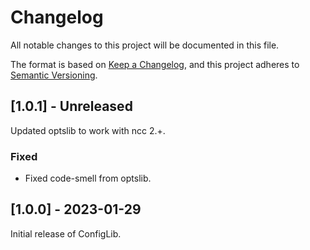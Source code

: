 # Changelog

All notable changes to this project will be documented in this file.

The format is based on [Keep a Changelog](https://keepachangelog.com/en/1.0.0/),
and this project adheres to [Semantic Versioning](https://semver.org/spec/v2.0.0.html).

## [1.0.1] - Unreleased

Updated optslib to work with ncc 2.+.

### Fixed
 - Fixed code-smell from optslib.


## [1.0.0] - 2023-01-29

Initial release of ConfigLib.